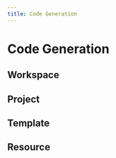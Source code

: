 ```yaml
---
title: Code Generation
---
```


# Code Generation

## Workspace

## Project

## Template

## Resource


